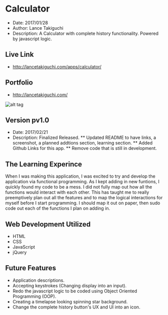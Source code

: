 # Calculator
* Date: 2017/01/28
* Author: Lance Takiguchi
* Description: A Calculator with complete history functionality. Powered by javascript logic. 
## Live Link
* http://lancetakiguchi.com/apps/calculator/
## Portfolio
* http://lancetakiguchi.com/

![alt tag](http://lancetakiguchi.com/assets/images/apps/calc_app.png?raw=true "Calculator pv1.0 | Lance Takiguchi App")

## Version pv1.0
* Date: 2017/02/21
* Description: Finalized Released. 
** Updated README to have links, a screenshot, a planned addtions section, learning section.
** Added Github Links for this app.
** Remove code that is still in development.

## The Learning Experince
When I was making this application, I was excited to try and
develop the application via functional programming. As I kept
adding in new funtions, I quickly found my code to be a mess.
I did not fully map out how all the functions would interact
with each other. This has taught me to really preemptively
plan out all the features and to map the logical interactions
for myself before I start programming. I should map it out on
paper, then sudo code out each of the functions I plan on 
adding in.

## Web Development Utilized 
* HTML
* CSS
* JavaScript
* jQuery

## Future Features
* Application descriptions.
* Accepting keystrokes (Changing display into an input).
* Redo the javascript logic to be coded using Object Oriented Programming (OOP).
* Creating a timelapse looking spinning star background.
* Change the complete history button's UX and UI into an icon.